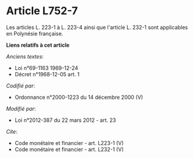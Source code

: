 # Article L752-7

Les articles L. 223-1 à L. 223-4 ainsi que l'article L. 232-1 sont applicables en Polynésie française.

**Liens relatifs à cet article**

_Anciens textes_:

  - Loi n°69-1163 1969-12-24
  - Décret n°1968-12-05 art. 1

_Codifié par_:

  - Ordonnance n°2000-1223 du 14 décembre 2000 (V)

_Modifié par_:

  - Loi n°2012-387 du 22 mars 2012 - art. 23

_Cite_:

  - Code monétaire et financier - art. L223-1 (V)
  - Code monétaire et financier - art. L232-1 (V)
